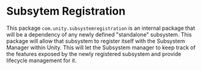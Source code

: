 # Subsytem Registration

This package `com.unity.subsystemregistration` is an internal package that will be a dependency of any newly defined "standalone" subsystem. This package will allow that subsystem to register itself with the Subsystem Manager within Unity.  This will let the Subsystem manager to keep track of the features exposed by the newly registered subsystem and provide lifecycle management for it.
